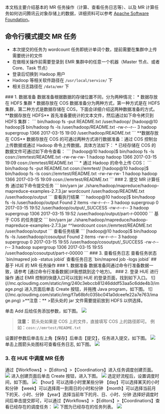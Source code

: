 本文档主要介绍基本的 MR 任务操作（计算、查看任务日志等）、以及 MR 计算任务如何访问腾讯云对象存储上的数据，详细资料可以参考 [Apache Software Foundation](https://hadoop.apache.org/docs/r2.7.3/)。

## 命令行模式提交 MR 任务
* 本次提交的任务为 wordcount 任务即统计单词个数，提前需要在集群中上传需要统计的文件
* 在做相关操作前需要登录到 EMR 集群中的任意一个机器（Master 节点、或者 Core、Task 节点）
* 登录后切换到 Hadoop 用户
* Hadoop 等相关软件路径在 `/usr/local/service/` 下
* 相关日志路径在 `/data/emr` 下
<a name="我想跳到这个地方"/>
### 1. 数据准备 
数据准备根据数据的存储位置不同，分为两种情况：
* 数据存放在 HDFS 集群
* 数据存放在 COS
数据准备分为两种方式，第一种方式是在 HDFS 集群，第二种方式是数据存储在 COS，下面会详细介绍这两种数据准备的方式。
**数据存放在 HDFS**
首先准备要统计的文本文件，然后通过如下命令拷贝到 HDFS 集群：
```
    bin/hadoop fs -put README.txt /user/hadoop/
    [hadoop@10 hadoop]$ bin/hadoop fs -ls /user/hadoop/README.txt
    -rw-r--r-- 3 hadoop supergroup 1366 2017-03-15 19:00 /user/hadoop/README.txt
```
**数据存放在 COS**
数据存放在 COS 的可通过两种方式进行数据准备：通过 COS 控制台上传数据或通过 Hadoop 命令上传数据。具体方法如下：
* 已经存储在 COS 的数据文件可通过如下命令查看：
```
    [hadoop@10 hadoop]$ bin/hadoop fs -ls cosn://emrtest/README.txt
    -rw-rw-rw- 1 hadoop hadoop 1366 2017-03-15 19:09 cosn://emrtest/README.txt
```
* 通过 Hadoop 的命令上传 COS：
```
    bin/hadoop fs -put README.txt cosn://emrtest/
    [hadoop@10 hadoop]$ bin/hadoop fs -ls cosn://emrtest/README.txt
   	-rw-rw-rw- 1 hadoop hadoop 1366 2017-03-15 19:09 cosn://emrtest/README.txt
```
### 2. 提交 MR 计算任务
通过如下命令提交任务
```
    bin/yarn jar ./share/hadoop/mapreduce/hadoop-mapreduce-examples-2.7.3.jar
    wordcount /user/hadoop/README.txt /user/hadoop/output
```
查看执行结果
```
    hadoop@10 hadoop]$ bin/hadoop fs -ls /user/hadoop/output
    Found 2 items
    -rw-r--r-- 3 hadoop supergroup 0 2017-03-15 19:52 /user/hadoop/output/_SUCCESS
    -rw-r--r-- 3 hadoop supergroup 1306 2017-03-15 19:52 /user/hadoop/output/part-r-00000
```
基于 COS 的任务提交
```
    bin/yarn jar ./share/hadoop/mapreduce/hadoop-mapreduce-examples-2.7.3.jar
    ^^Iwordcount cosn://emrtest/README.txt /user/hadoop/output
```
查看任务结果
```
    [hadoop@10 hadoop]$ bin/hadoop fs -ls /user/hadoop/cosoutput
    Found 2 items
    -rw-r--r-- 3 hadoop supergroup 0 2017-03-15 19:55 /user/hadoop/cosoutput/_SUCCESS
    -rw-r--r-- 3 hadoop supergroup 1306 2017-03-15 19:55 /user/hadoop/cosoutput/part-r-00000
```
### 3. 查看任务日志
查看任务状态
`bin/mapred job -status jobid`
查看任务日志 
`bin/mapred job -logs jobid`
## 基于 HUE 的 MR 任务操作
### 1. 数据准备
数据准备同通过命令行准备数据一致，请参考 [通过命令行准备数据](#我想跳到这个地方)。
### 2. 登录 HUE 进行操作
通过 EMR 控制的快捷入口可以找到 HUE 的登录页面，找到如下入口。
![](//mc.qcloudimg.com/static/img/240c3ebccb81246dddf53aa5c6dde4b3/image.png)
进入页面后单击 Create 按钮，并拖拽 Java program，如下图。
![](//mc.qcloudimg.com/static/img/f7a68bfc035bc041a0dceefe22a7e763/image.png)
>**注意：**
>箭头处的 jar 文件需要提前放到 HDFS 以供选择。

单击 Add 后给任务添加参数，如下图。
![](//mc.qcloudimg.com/static/img/b6e0cbecde6e8813dafc19d99121e97a/image.png)
>**注意：**
>箭头处如果是 COS 上的文件，直接填写 COS 上的路径即可。
>例如：`cosn://emrtest/README.txt`

设置好参数后单击左上角【保存】后单击【提交】，任务进入提交，如下图。
![](//mc.qcloudimg.com/static/img/ec15e90323f5f7e552b8e251770934a1/image.png)
单击上图箭头处图标可查看任务日志, 如下图。
![](//mc.qcloudimg.com/static/img/9739e38a9b7ba5e328d371463cc032a7/image.png)
### 3. 在 HUE 中调度 MR 任务
通过【Workflows】>【Editors】>【Coordinatiors】进入任务调度创建页面。
![](//mc.qcloudimg.com/static/img/6b7b35b1f356ba677d798db774227ed1/image.png)
进入创建页面后单击 Create 按钮，进入下图。
![](//mc.qcloudimg.com/static/img/1e29bd049015dafbc9c3ddfa6606780e/image.png)
选定好流程后，设置调度时间，如下图。
![](//mc.qcloudimg.com/static/img/9950c76deba69b21e9c8f61b49d8c1c7/image.png)
【hour】可以选择小时里某些分钟
【day】可以选择某天的小时和分钟
【week】可以选择周一到周日的小时和分钟
【month】可以选择当前月下的天、小时、分钟
【year】选择当前年下的月、日、小时、分钟
选择好调度时间后单击提交即可，可以通过【Workflows】>【Editors】>【Coordinatiors】查看已经存在的调度任务：
![](//mc.qcloudimg.com/static/img/c45ff0b7f6b7d674eb53a88264c367d7/image.png)
下图为已经存在的任务列表。
![](//mc.qcloudimg.com/static/img/0a650ab00663087053918f113eaeff47/image.png)
